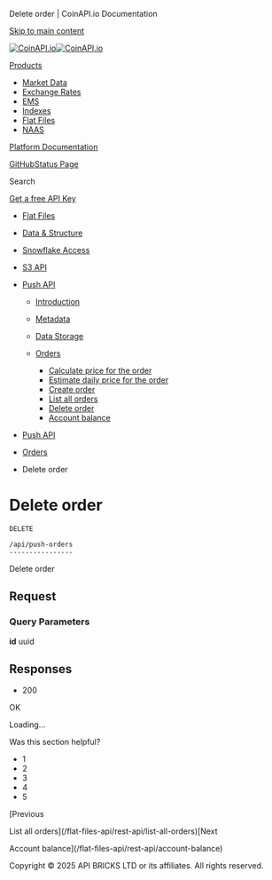 Delete order | CoinAPI.io Documentation




[Skip to main content](#__docusaurus_skipToContent_fallback)

[![CoinAPI.io](/img/logo.svg)![CoinAPI.io](/img/logo.svg)](https://www.coinapi.io)

[Products](/flat-files-api/rest-api/delete-order)

* [Market Data](/market-data/)
* [Exchange Rates](/exchange-rates-api/)
* [EMS](/ems-api/)
* [Indexes](/indexes-api/)
* [Flat Files](/flat-files-api/)
* [NAAS](/naas-api/)

[Platform Documentation](/general/authentication)

[GitHub](https://github.com/api-bricks/api-bricks-sdk)[Status Page](https://status.coinapi.io)

Search

[Get a free API Key](https://console.coinapi.io/?link=/apikeys/create)

* [Flat Files](/flat-files-api/)
* [Data & Structure](/flat-files-api/data-types/)
* [Snowflake Access](/flat-files-api/snowflake/)
* [S3 API](/flat-files-api/s3-api/)
* [Push API](/flat-files-api/rest-api/push-api)

  + [Introduction](/flat-files-api/rest-api/push-api)
  + [Metadata](/flat-files-api/rest-api/metadata)
  + [Data Storage](/flat-files-api/rest-api/data-storage)
  + [Orders](/flat-files-api/rest-api/orders)

    - [Calculate price for the order](/flat-files-api/rest-api/calculate-price-for-the-order)
    - [Estimate daily price for the order](/flat-files-api/rest-api/estimate-daily-price-for-the-order)
    - [Create order](/flat-files-api/rest-api/create-order)
    - [List all orders](/flat-files-api/rest-api/list-all-orders)
    - [Delete order](/flat-files-api/rest-api/delete-order)
    - [Account balance](/flat-files-api/rest-api/account-balance)

* [Push API](/flat-files-api/rest-api/push-api)
* [Orders](/flat-files-api/rest-api/orders)
* Delete order

Delete order
============

```
DELETE

/api/push-orders
----------------
```

Delete order

Request[​](/flat-files-api/rest-api/delete-order#request "Direct link to Request")
----------------------------------------------------------------------------------

### Query Parameters

**id** uuid

Responses[​](/flat-files-api/rest-api/delete-order#responses "Direct link to Responses")
----------------------------------------------------------------------------------------

* 200

OK

Loading...

Was this section helpful?

* 1
* 2
* 3
* 4
* 5

[Previous

List all orders](/flat-files-api/rest-api/list-all-orders)[Next

Account balance](/flat-files-api/rest-api/account-balance)

Copyright © 2025 API BRICKS LTD or its affiliates. All rights reserved.